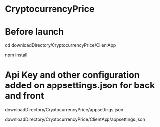 # CryptocurrencyPrice

# Before launch
cd downloadDirectory/CryptocurrencyPrice/ClientApp

npm install

# Api Key and other configuration added on appsettings.json for back and front
  downloadDirectory/CryptocurrencyPrice/appsettings.json
  
  downloadDirectory/CryptocurrencyPrice/ClientApp/appsettings.json
  
